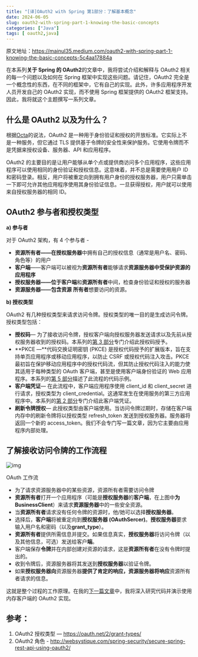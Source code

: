 ```yaml
---
title: "[译]OAuth2 with Spring 第1部分：了解基本概念"
date: 2024-06-05
slug: oauth2-with-spring-part-1-knowing-the-basic-concepts
categories: ["Java"]
tags: [ oauth2,java]
---
```


原文地址：https://mainul35.medium.com/oauth2-with-spring-part-1-knowing-the-basic-concepts-5c4aa17884a



在本系列**关于 Spring 的 OAuth2**的文章中，我将尝试介绍和解释与 OAuth2 相关的每一个问题以及如何在 Spring 框架中实现这些问题。请记住，OAuth2 完全是一个概念性的东西，在不同的框架中，它有自己的实现。此外，许多应用程序开发人员开发自己的 OAuth2 实现，而不使用 Spring 框架提供的 OAuth2 框架支持。因此，我将就这个主题撰写一系列文章。

## 什么是 OAuth2 以及为什么？

根据[Octa](https://developer.okta.com/blog/2017/06/21/what-the-heck-is-oauth)的说法，OAuth2 是一种用于身份验证和授权的开放标准。它实际上不是一种服务，但它通过 TLS 提供基于令牌的安全性来保护服务。它使用令牌而不是凭据来授权设备、服务器、API 和应用程序。

OAuth2 的主要目的是让用户能够从单个点或提供商访问多个应用程序，这些应用程序可以使用相同的身份验证和授权信息。这意味着，并不总是需要使用用户 ID 和密码登录。相反，用户将被重定向到拥有用户身份的授权服务器，用户只需单击一下即可允许其他应用程序使用其身份验证信息。一旦获得授权，用户就可以使用来自授权服务器的相同 ID。

## OAuth2 参与者和授权类型

**a) 参与者**

对于 OAuth2 架构，有 4 个参与者 -

- **资源所有者——在授权服务器**中拥有自己的授权信息（通常是用户名、密码、角色等）的用户
- **客户端**——客户端可以被视为**资源所有者**能够请求**资源服务器中受保护资源的应用程序**
- **授权服务器——位于客户端**和**资源所有者**中间，检查身份验证和授权的服务器
- **资源服务器——包含资源** **所有者**想要访问的资源。

**b) 授权类型**

OAuth2 有几种授权类型来请求访问令牌。授权类型的唯一目的是生成访问令牌。授权类型包括：

- **授权码**— 为了接收访问令牌，授权客户端向授权服务器发送请求以及先前从授权服务器收到的授权码。本系列的[第 3 部分](https://medium.com/@mainul35/oauth2-with-spring-part-3-authorizing-oidc-client-with-via-authorization-code-grant-from-spring-67769f9dd68a)专门介绍此授权码授予。
- **PKCE —**代码交换证明密钥 (PKCE) 是授权代码授予的扩展版本，旨在支持单页应用程序或移动应用程序，以防止 CSRF 或授权代码注入攻击。PKCE
  最初旨在保护移动应用程序中的授权代码流，但其防止授权代码注入的能力使其适用于每种类型的 OAuth 客户端，甚至是使用客户端身份验证的 Web 应用程序。本系列的[第 5 部分](https://medium.com/@mainul35/oauth2-with-spring-part-5-securing-your-spring-boot-application-with-pkce-for-enhanced-security-d8025cd08769)描述了此流程的代码示例。
- **客户端凭证**— 在此流程中，客户端应用程序使用 client_id 和 client_secret 进行请求，授权类型为 client_credential。这通常发生在使用服务的第三方应用程序中。本系列的[第 2 部分](https://mainul35.medium.com/oauth2-with-spring-part-2-getting-started-with-authorization-server-13804910cb2a)专门介绍此客户端凭证。
- **刷新令牌授权**— 此授权类型由客户端使用。当访问令牌过期时，存储在客户端内存中的刷新令牌将以授权类型 refresh_token 发送到授权服务器。服务器将返回一个新的 access_token。我们不会专门写一篇文章，因为它主要由应用程序内部处理。

## 了解接收访问令牌的工作流程

![img](https://miro.medium.com/v2/resize:fit:1400/0*lYr5ApUKOTDzmWrB.jpeg)

OAuth 工作流

- 为了请求资源服务器中的某些资源，资源所有者需要访问令牌
- **资源所有者**打开一个应用程序（可能是**授权服务器**的**客户端**，在上图中**为 BusinessClient**）来请求**资源服务器**中的一些安全资源。
- 当**资源所有者**请求没有任何令牌的资源时，他/她可以选择**授权服务器**。
- 选择后，**客户端**将被重定向到**授权服务器 (OAuthSercer)**。**授权服务器**要求输入用户名和密码（以及**grant_type**）。
- **资源所有者**提供所需信息并提交。如果信息真实，**授权服务器**将访问令牌（以及其他信息，可选）发送给客户**端**。
- 客户端保存**令牌**并在内部创建对资源的请求，这是**资源所有者**在没有令牌时提出的。
- 收到令牌后，资源服务器将其发送到**授权服务器**以验证令牌。
- 如果**授权服务器向**资源服务器**提供了肯定的响应，资源服务器将响应**资源所有者请求的信息。

这就是整个过程的工作原理。在我的[下一篇文章](/posts/2024/06/05/oauth2-with-spring-part-2-getting-started-with-authorization-server/)中，我将深入研究代码并演示使用内存客户端的 OAuth2 实现。

## 参考：

1. OAuth2 授权类型 — https://oauth.net/2/grant-types/
2. OAuth2 角色 - http://websystique.com/spring-security/secure-spring-rest-api-using-oauth2/
